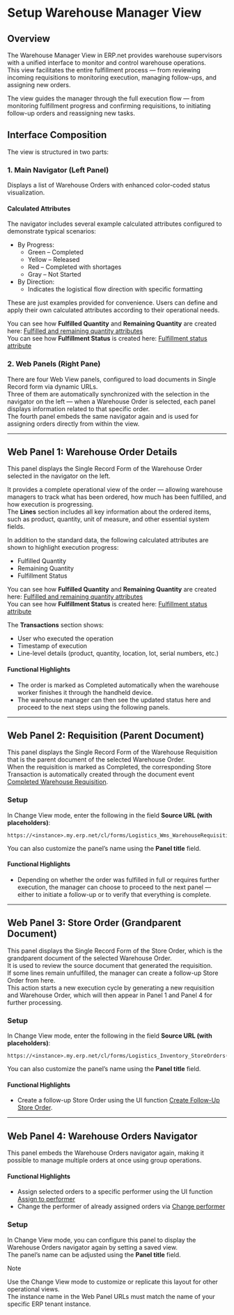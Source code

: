# Setup Warehouse Manager View

## Overview

The Warehouse Manager View in ERP.net provides warehouse supervisors with a unified interface to monitor and control warehouse operations.  
This view facilitates the entire fulfillment process — from reviewing incoming requisitions to monitoring execution, managing follow-ups, and assigning new orders.

The view guides the manager through the full execution flow — from monitoring fulfillment progress and confirming requisitions, to initiating follow-up orders and reassigning new tasks.

## Interface Composition

The view is structured in two parts:

### 1. Main Navigator (Left Panel)

Displays a list of Warehouse Orders with enhanced color-coded status visualization.

#### Calculated Attributes

The navigator includes several example calculated attributes configured to demonstrate typical scenarios:

- By Progress:
  - Green – Completed
  - Yellow – Released
  - Red – Completed with shortages
  - Gray – Not Started
- By Direction:
  - Indicates the logistical flow direction with specific formatting

These are just examples provided for convenience. Users can define and apply their own calculated attributes according to their operational needs.

You can see how **Fulfilled Quantity** and **Remaining Quantity** are created here: [Fulfilled and remaining quantity attributes](#)  
You can see how **Fulfillment Status** is created here: [Fulfillment status attribute](#)

### 2. Web Panels (Right Pane)

There are four Web View panels, configured to load documents in Single Record form via dynamic URLs.  
Three of them are automatically synchronized with the selection in the navigator on the left — when a Warehouse Order is selected, each panel displays information related to that specific order.  
The fourth panel embeds the same navigator again and is used for assigning orders directly from within the view.

---

## Web Panel 1: Warehouse Order Details

This panel displays the Single Record Form of the Warehouse Order selected in the navigator on the left.

It provides a complete operational view of the order — allowing warehouse managers to track what has been ordered, how much has been fulfilled, and how execution is progressing.  
The **Lines** section includes all key information about the ordered items, such as product, quantity, unit of measure, and other essential system fields.

In addition to the standard data, the following calculated attributes are shown to highlight execution progress:

- Fulfilled Quantity  
- Remaining Quantity  
- Fulfillment Status  

You can see how **Fulfilled Quantity** and **Remaining Quantity** are created here: [Fulfilled and remaining quantity attributes](#)  
You can see how **Fulfillment Status** is created here: [Fulfillment status attribute](#)

The **Transactions** section shows:

- User who executed the operation  
- Timestamp of execution  
- Line-level details (product, quantity, location, lot, serial numbers, etc.)

#### Functional Highlights

- The order is marked as Completed automatically when the warehouse worker finishes it through the handheld device.  
- The warehouse manager can then see the updated status here and proceed to the next steps using the following panels.

---

## Web Panel 2: Requisition (Parent Document)

This panel displays the Single Record Form of the Warehouse Requisition that is the parent document of the selected Warehouse Order.  
When the requisition is marked as Completed, the corresponding Store Transaction is automatically created through the document event [Completed Warehouse Requisition](#).

### Setup

In Change View mode, enter the following in the field **Source URL (with placeholders)**:
```
https://<instance>.my.erp.net/cl/forms/Logistics_Wms_WarehouseRequisitions({Parent.Id})
```
You can also customize the panel’s name using the **Panel title** field.

#### Functional Highlights

- Depending on whether the order was fulfilled in full or requires further execution, the manager can choose to proceed to the next panel — either to initiate a follow-up or to verify that everything is complete.

---

## Web Panel 3: Store Order (Grandparent Document)

This panel displays the Single Record Form of the Store Order, which is the grandparent document of the selected Warehouse Order.  
It is used to review the source document that generated the requisition.  
If some lines remain unfulfilled, the manager can create a follow-up Store Order from here.  
This action starts a new execution cycle by generating a new requisition and Warehouse Order, which will then appear in Panel 1 and Panel 4 for further processing.

### Setup

In Change View mode, enter the following in the field **Source URL (with placeholders)**:
```
https://<instance>.my.erp.net/cl/forms/Logistics_Inventory_StoreOrders({Parent.Parent.Id})
```
You can also customize the panel’s name using the **Panel title** field.

#### Functional Highlights

- Create a follow-up Store Order using the UI function [Create Follow-Up Store Order](#).

---

## Web Panel 4: Warehouse Orders Navigator

This panel embeds the Warehouse Orders navigator again, making it possible to manage multiple orders at once using group operations.

#### Functional Highlights

- Assign selected orders to a specific performer using the UI function [Assign to performer](#)  
- Change the performer of already assigned orders via [Change performer](#)

### Setup

In Change View mode, you can configure this panel to display the Warehouse Orders navigator again by setting a saved view.  
The panel’s name can be adjusted using the **Panel title** field.

> [!NOTE]  
> Use the Change View mode to customize or replicate this layout for other operational views.  
> The instance name in the Web Panel URLs must match the name of your specific ERP tenant instance.

